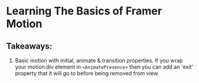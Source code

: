 # Learning The Basics of Framer Motion

## Takeaways:

1. Basic motion with initial, animate & transition properties. If you wrap your motion.div element in `<AnimatePresence>` then you can add an 'exit' property that it will go to before being removed from view.
